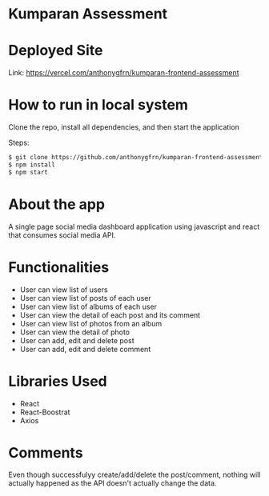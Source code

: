 # Kumparan Assessment

# Deployed Site

Link: https://vercel.com/anthonygfrn/kumparan-frontend-assessment

# How to run in local system

Clone the repo, install all dependencies, and then start the application

Steps:

```bash
$ git clone https://github.com/anthonygfrn/kumparan-frontend-assessment.git
$ npm install
$ npm start

```

# About the app

A single page social media dashboard application using javascript and react that consumes social media API.

# Functionalities

-   User can view list of users
-   User can view list of posts of each user
-   User can view list of albums of each user
-   User can view the detail of each post and its comment
-   User can view list of photos from an album
-   User can view the detail of photo
-   User can add, edit and delete post
-   User can add, edit and delete comment

# Libraries Used

-   React
-   React-Boostrat
-   Axios

# Comments

Even though successfulyy create/add/delete the post/comment, nothing will actually happened as the API doesn't actually change the data.
